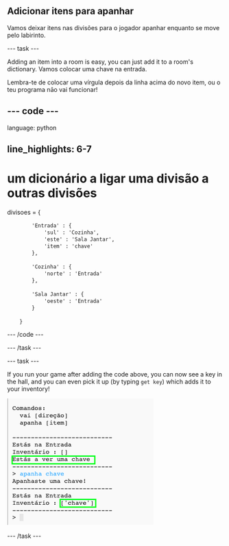 ## Adicionar itens para apanhar

Vamos deixar itens nas divisões para o jogador apanhar enquanto se move pelo labirinto.

\--- task \---

Adding an item into a room is easy, you can just add it to a room's dictionary. Vamos colocar uma chave na entrada.

Lembra-te de colocar uma vírgula depois da linha acima do novo item, ou o teu programa nāo vai funcionar!

## \--- code \---

language: python

## line_highlights: 6-7

# um dicionário a ligar uma divisão a outras divisões

divisoes = {

            'Entrada' : {
                'sul' : 'Cozinha',
                'este' : 'Sala Jantar',
                'item' : 'chave'
            },
    
            'Cozinha' : {
                'norte' : 'Entrada'
            },
    
            'Sala Jantar' : {
                'oeste' : 'Entrada'
            }
    
        }
    

\--- /code \---

\--- /task \---

\--- task \---

If you run your game after adding the code above, you can now see a key in the hall, and you can even pick it up (by typing `get key`) which adds it to your inventory!

![captura de ecrã](images/rpg-key-test.png)

\--- /task \---